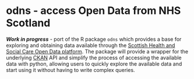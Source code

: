# odns - access Open Data from NHS Scotland

***Work in progress*** - port of the R package `odns` which provides a base for exploring and obtaining data available through the [Scottish Health and Social Care Open Data platform](https://www.opendata.nhs.scot/). The package will provide a wrapper for the underlying [CKAN](https://ckan.org) API and simplify the process of accessing the available data with python, allowing users to quickly explore the available data and start using it without having to write complex queries.